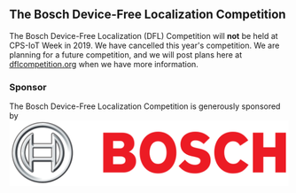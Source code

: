 ## The Bosch Device-Free Localization Competition

The Bosch Device-Free Localization (DFL) Competition will **not** be held at CPS-IoT Week in 2019.  We have cancelled this year's competition.  We are planning for a future competition, and we will post plans here at [dflcompetition.org](https://dflcompetition.org) when we have more information.


### Sponsor
The Bosch Device-Free Localization Competition is generously sponsored by 
![Bosch](bosch-logo.png)

